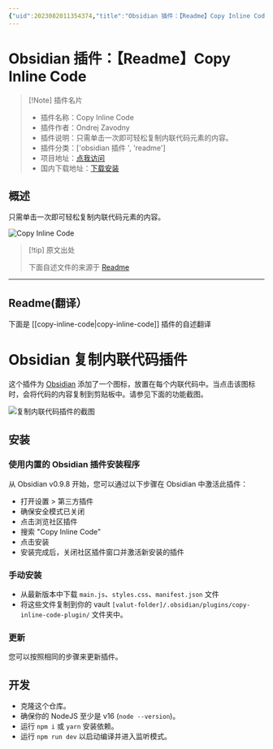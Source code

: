 ```yaml
---
{"uid":2023082011354374,"title":"Obsidian 插件：【Readme】Copy Inline Code","tags":["obsidian插件","readme"],"description":"只需单击一次即可轻松复制内联代码元素的内容。","author":"AI","type":"readme","draft":false,"editable":false,"modified":20230101000000,"dg-publish":true,"permalink":"/lake-of-knowledge/10-obsidian/obsidian/readme/copy-inline-code-readme/","dgPassFrontmatter":true}
---
```



# Obsidian 插件：【Readme】Copy Inline Code

> [!Note] 插件名片
> - 插件名称：Copy Inline Code
> - 插件作者：Ondrej Zavodny
> - 插件说明：只需单击一次即可轻松复制内联代码元素的内容。
> - 插件分类：['obsidian 插件 ', 'readme']
> - 项目地址：[点我访问](https://github.com/Alddar/obsidian-copy-inline-code-plugin)
> - 国内下载地址：[下载安装](https://pkmer.cn/products/plugin/pluginMarket/?copy-inline-code)

## 概述

只需单击一次即可轻松复制内联代码元素的内容。

![Copy Inline Code](https://cdn.pkmer.cn/covers/copy-inline-code.png!pkmer)

> [!tip] 原文出处
>
>下面自述文件的来源于 [Readme](https://ghproxy.net/https://raw.githubusercontent.com/Alddar/obsidian-copy-inline-code-plugin/main/README.md)
>

---

## Readme(翻译）

下面是 [[copy-inline-code\|copy-inline-code]] 插件的自述翻译

# Obsidian 复制内联代码插件

这个插件为 [Obsidian](https://obsidian.md) 添加了一个图标，放置在每个内联代码中。当点击该图标时，会将代码的内容复制到剪贴板中。请参见下面的功能截图。

![复制内联代码插件的截图](plugin-screenshot.png)

## 安装

### 使用内置的 Obsidian 插件安装程序

从 Obsidian v0.9.8 开始，您可以通过以下步骤在 Obsidian 中激活此插件：

- 打开设置 > 第三方插件
- 确保安全模式已关闭
- 点击浏览社区插件
- 搜索 "Copy Inline Code"
- 点击安装
- 安装完成后，关闭社区插件窗口并激活新安装的插件

### 手动安装

- 从最新版本中下载 `main.js`、`styles.css`、`manifest.json` 文件
- 将这些文件复制到你的 vault `[valut-folder]/.obsidian/plugins/copy-inline-code-plugin/` 文件夹中。

### 更新

您可以按照相同的步骤来更新插件。

## 开发

- 克隆这个仓库。
- 确保你的 NodeJS 至少是 v16 (`node --version`)。
- 运行 `npm i` 或 `yarn` 安装依赖。
- 运行 `npm run dev` 以启动编译并进入监听模式。



